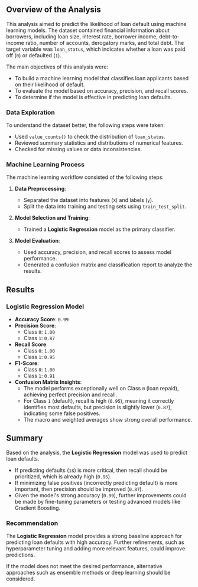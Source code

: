 ## Overview of the Analysis

This analysis aimed to predict the likelihood of loan default using machine learning models. The dataset contained financial information about borrowers, including loan size, interest rate, borrower income, debt-to-income ratio, number of accounts, derogatory marks, and total debt. The target variable was `loan_status`, which indicates whether a loan was paid off (`0`) or defaulted (`1`).

The main objectives of this analysis were:
- To build a machine learning model that classifies loan applicants based on their likelihood of default.
- To evaluate the model based on accuracy, precision, and recall scores.
- To determine if the model is effective in predicting loan defaults.

### Data Exploration
To understand the dataset better, the following steps were taken:
- Used `value_counts()` to check the distribution of `loan_status`.
- Reviewed summary statistics and distributions of numerical features.
- Checked for missing values or data inconsistencies.

### Machine Learning Process
The machine learning workflow consisted of the following steps:

1. **Data Preprocessing**:
   - Separated the dataset into features (`X`) and labels (`y`).
   - Split the data into training and testing sets using `train_test_split`.

2. **Model Selection and Training**:
   - Trained a **Logistic Regression** model as the primary classifier.

3. **Model Evaluation**:
   - Used accuracy, precision, and recall scores to assess model performance.
   - Generated a confusion matrix and classification report to analyze the results.

## Results

### Logistic Regression Model
- **Accuracy Score**: `0.99`
- **Precision Score**:
  - Class `0`: `1.00`
  - Class `1`: `0.87`
- **Recall Score**:
  - Class `0`: `1.00`
  - Class `1`: `0.95`
- **F1-Score**:
  - Class `0`: `1.00`
  - Class `1`: `0.91`
- **Confusion Matrix Insights**:
  - The model performs exceptionally well on Class `0` (loan repaid), achieving perfect precision and recall.
  - For Class `1` (default), recall is high (`0.95`), meaning it correctly identifies most defaults, but precision is slightly lower (`0.87`), indicating some false positives.
  - The macro and weighted averages show strong overall performance.

## Summary

Based on the analysis, the **Logistic Regression** model was used to predict loan defaults.

- If predicting defaults (`1`s) is more critical, then recall should be prioritized, which is already high (`0.95`).
- If minimizing false positives (incorrectly predicting default) is more important, then precision should be improved (`0.87`).
- Given the model's strong accuracy (`0.99`), further improvements could be made by fine-tuning parameters or testing advanced models like Gradient Boosting.

### Recommendation

The **Logistic Regression** model provides a strong baseline approach for predicting loan defaults with high accuracy. Further refinements, such as hyperparameter tuning and adding more relevant features, could improve predictions.

If the model does not meet the desired performance, alternative approaches such as ensemble methods or deep learning should be considered.
